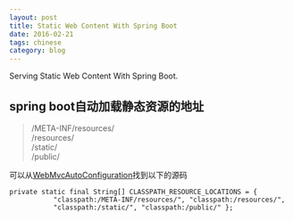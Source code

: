 ```yaml
---
layout: post
title: Static Web Content With Spring Boot
date: 2016-02-21
tags: chinese
category: blog
---
```


Serving Static Web Content With Spring Boot.

spring boot自动加载静态资源的地址
-----------

> /META-INF/resources/  
> /resources/  
> /static/  
> /public/

可以从[WebMvcAutoConfiguration](http://docs.spring.io/spring-boot/docs/current/api/org/springframework/boot/autoconfigure/web/WebMvcAutoConfiguration.html)找到以下的源码  

<pre><code>private static final String[] CLASSPATH_RESOURCE_LOCATIONS = {
		   "classpath:/META-INF/resources/", "classpath:/resources/",
		   "classpath:/static/", "classpath:/public/" };</code></pre>
